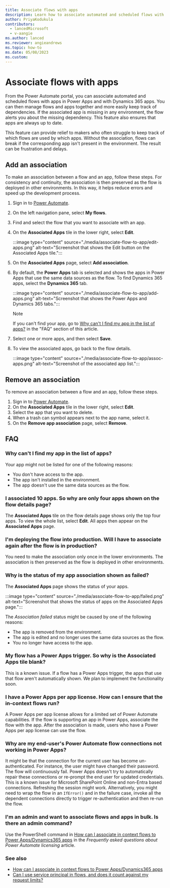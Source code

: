 ```yaml
---
title: Associate flows with apps
description: Learn how to associate automated and scheduled flows with apps in Power Apps and with Dynamics 365 apps.
author: PriyaKodukula
contributors:
  - lancedMicrosoft
  - v-aangie
ms.author: lanced
ms.reviewer: angieandrews
ms.topic: how-to
ms.date: 05/08/2023
ms.custom:
---
```


# Associate flows with apps

From the Power Automate portal, you can associate automated and scheduled flows with apps in Power Apps and with Dynamics 365 apps. You can then manage flows and apps together and more easily keep track of dependencies. If the associated app is missing in any environment, the flow alerts you about the missing dependency. This feature also ensures that apps are always up to date.

This feature can provide relief to makers who often struggle to keep track of which flows are used by which apps. Without the association, flows can break if the corresponding app isn't present in the environment. The result can be frustration and delays.

## Add an association

To make an association between a flow and an app, follow these steps. For consistency and continuity, the association is then preserved as the flow is deployed in other environments. In this way, it helps reduce errors and speed up the development process.

1. Sign in to [Power Automate](https://make.powerautomate.com).
1. On the left navigation pane, select **My flows**.
1. Find and select the flow that you want to associate with an app.
1. On the **Associated Apps** tile in the lower right, select **Edit**.

    :::image type="content" source="./media/associate-flow-to-app/edit-apps.png" alt-text="Screenshot that shows the Edit button on the Associated Apps tile.":::

1. On the **Associated Apps** page, select **Add association**.
1. By default, the **Power Apps** tab is selected and shows the apps in Power Apps that use the same data sources as the flow. To find Dynamics 365 apps, select the **Dynamics 365** tab.

    :::image type="content" source="./media/associate-flow-to-app/add-apps.png" alt-text="Screenshot that shows the Power Apps and Dynamics 365 tabs.":::

    > [!NOTE]
    > If you can't find your app, go to [Why can't I find my app in the list of apps?](#why-cant-i-find-my-app-in-the-list-of-apps) in the "FAQ" section of this article.

1. Select one or more apps, and then select **Save**.
1. To view the associated apps, go back to the flow details.

    :::image type="content" source="./media/associate-flow-to-app/assoc-apps.png" alt-text="Screenshot of the associated app list.":::

## Remove an association

To remove an association between a flow and an app, follow these steps.

1. Sign in to [Power Automate](https://make.powerautomate.com).
1. On the **Associated Apps** tile in the lower right, select **Edit**.
1. Select the app that you want to delete.
1. When a trash can symbol appears next to the app name, select it.
1. On the **Remove app association** page, select **Remove**.

## FAQ

### Why can't I find my app in the list of apps?

Your app might not be listed for one of the following reasons:

- You don't have access to the app.
- The app isn't installed in the environment.
- The app doesn't use the same data sources as the flow.

### I associated 10 apps. So why are only four apps shown on the flow details page?

The **Associated Apps** tile on the flow details page shows only the top four apps. To view the whole list, select **Edit**. All apps then appear on the **Associated Apps** page.

### I'm deploying the flow into production. Will I have to associate again after the flow is in production?

You need to make the association only once in the lower environments. The association is then preserved as the flow is deployed in other environments.

### Why is the status of my app association shown as failed?

The **Associated Apps** page shows the status of your apps.

:::image type="content" source="./media/associate-flow-to-app/failed.png" alt-text="Screenshot that shows the status of apps on the Associated Apps page.":::

The *Association failed* status might be caused by one of the following reasons:

- The app is removed from the environment.
- The app is edited and no longer uses the same data sources as the flow.
- You no longer have access to the app.

### My flow has a Power Apps trigger. So why is the Associated Apps tile blank?

This is a known issue. If a flow has a Power Apps trigger, the apps that use that flow aren't automatically shown. We plan to implement the functionality soon.

### I have a Power Apps per app license. How can I ensure that the in-context flows run?

A Power Apps per app license allows for a limited set of Power Automate capabilities. If the flow is supporting an app in Power Apps, associate the flow with the app. After the association is made, users who have a Power Apps per app license can use the flow.

### Why are my end-user's Power Automate flow connections not working in Power Apps?

It might be that the connection for the current user has become un-authenticated. For instance, the user might have changed their password. The flow will continuously fail. Power Apps doesn't try to automatically repair these connections or re-prompt the end user for updated credentials. This is a known issue for Microsoft SharePoint Online and non-Entra based connections. Refreshing the session might work. Alternatively, you might need to wrap the flow in an `IfError()` and in the failure case, invoke all the dependent connections directly to trigger re-authentication and then re-run the flow.

### I'm an admin and want to associate flows and apps in bulk. Is there an admin command?

Use the PowerShell command in [How can I associate in context flows to Power Apps/Dynamics365 apps](/power-platform/admin/power-automate-licensing/faqs#how-can-i-associate-in-context-flows-to-power-appsdynamics365-apps) in the *Frequently asked questions about Power Automate licensing* article.

### See also

- [How can I associate in context flows to Power Apps/Dynamics365 apps](/power-platform/admin/power-automate-licensing/faqs#how-can-i-associate-in-context-flows-to-power-appsdynamics365-apps)
- [Can I use service principal in flows, and does it count against my request limits?](/power-platform/admin/power-automate-licensing/types#can-i-use-service-principal-in-flows-and-does-it-count-against-my-request-limits)
